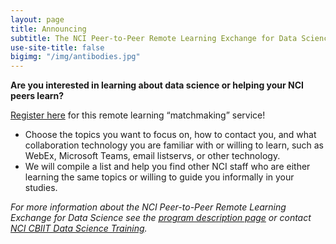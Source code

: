 ```yaml
---
layout: page
title: Announcing
subtitle: The NCI Peer-to-Peer Remote Learning Exchange for Data Science!
use-site-title: false
bigimg: "/img/antibodies.jpg"
---
```


**Are you interested in learning about data science or helping your NCI peers learn?**

[Register here](https://www.google.com) for this remote learning “matchmaking” service!

* Choose the topics you want to focus on, how to contact you, and what collaboration technology you are familiar with or willing to learn, such as WebEx, Microsoft Teams, email listservs, or other technology.
* We will compile a list and help you find other NCI staff who are either learning the same topics or willing to guide you informally in your studies.

*For more information about the NCI Peer-to-Peer Remote Learning Exchange for Data Science see the [program description page](https://www.google.com) or contact [NCI CBIIT Data Science Training](mailto:NCICBIITDataScienceTraining@mail.nih.gov).*
